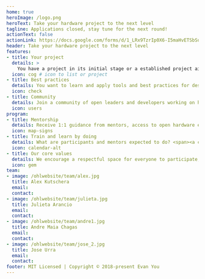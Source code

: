 ```yaml
---
home: true
heroImage: /logo.png
heroText: Take your hardware project to the next level
tagline: Applications closed, stay tune for the next round!
actionText: false 
actionLink: https://docs.google.com/forms/d/1_LRx9TzrIp0X6-I5maHvETSbSupJpdfh8-OUoSUJLWA/viewform?edit_requested=true
header: Take your hardware project to the next level
features:
- title: Your project
  details: > 
    You have a project in its initial stage or a established project aiming to grow a community. You want to work using open standards to make it impactful.
  icon: cog # icon to list or project
- title: Best practices
  details: You want to learn and apply tools and best practices for design, testing and production, collaboration, communication and community building.
  icon: check
- title: Community
  details: Join a community of open leaders and developers working on hardware projects and grow along with other communities worldwide.
  icon: users
program:
- title: Mentorship
  details: Receive 1:1 guidance from mentors, access to open hardware experts and a pool of open educational resources.
  icon: map-signs
- title: Train and learn by doing
  details: What are participants and mentors expected to do? <span><a class="is-link" href="https://olx-hardware.gitlab.io/ohlwebsite/Program/03_roles.html#mentor">Check the roles description</a></span>. Check what the journey looks like in the <a href="https://olx-hardware.gitlab.io/ohlwebsite/Program/02_schedule.html">program schedule</a>.
  icon: calendar-alt
- title: Our core values
  details: We encourage a respectful space for everyone to participate, check our <a class="is-link" href="https://olx-hardware.gitlab.io/ohlwebsite/Program/04_community.html">community guidelines</a>.
  icon: gem
team:
- image: /ohlwebsite/team/alex.jpg
  title: Alex Kutschera
  email:
  contact:
- image: /ohlwebsite/team/julieta.jpg
  title: Julieta Arancio
  email:
  contact:
- image: /ohlwebsite/team/andre1.jpg
  title: Andre Maia Chagas
  email:
  contact:
- image: /ohlwebsite/team/jose_2.jpg
  title: Jose Urra
  email:
  contact:
footer: MIT Licensed | Copyright © 2018-present Evan You
---
```

